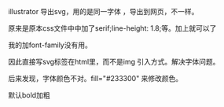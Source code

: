 ﻿illustrator 导出svg，用的是同一字体 ，导出到网页，不一样。

原来是原本css文件中中加了serif;line-height: 1.8;等。加上就可以了

我的加font-family没有用。

因此直接写svg标签在html里，而不是img 引入方式。解决字体问题。

后来发现，字体颜色不对。fill="#233300" 来修改颜色。

默认bold加粗

 
